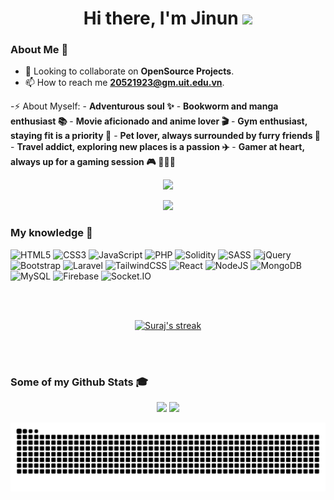 <h1 align="center"><strong>Hi there, I'm Jinun</strong> <img src="https://media.giphy.com/media/hvRJCLFzcasrR4ia7z/giphy.gif" width="28"></h1>

### **About Me 🙋‍**
  - 👯 Looking to collaborate on **OpenSource Projects**.
  - 📫 How to reach me **20521923@gm.uit.edu.vn**.

  -⚡ About Myself:
    - **Adventurous soul ✨**
    - **Bookworm and manga enthusiast 📚**
    - **Movie aficionado and anime lover 🎬**
    - **Gym enthusiast, staying fit is a priority 💪**
    - **Pet lover, always surrounded by furry friends 🐾**
    - **Travel addict, exploring new places is a passion ✈️**
    - **Gamer at heart, always up for a gaming session 🎮**
🚀🚀🚀

<p align="center">
  <img src="https://user-images.githubusercontent.com/46050946/154709509-cecdbcc3-20ed-4037-9046-99f7a05d5dbb.gif" />
</p>

<p align="center">
  <a href="https://github.com/DenverCoder1/readme-typing-svg">
    <img src="https://readme-typing-svg.herokuapp.com/?lines=Full-Stack%20developer%20from%20UIT;3rd%20years%20student%20at%20UIT;Being%20passionate%20and%20dedicated&center=true&width=380&height=45">
  </a>
</p>


### **My knowledge 📖**

![HTML5](https://img.shields.io/badge/HTML5-%23E34F26.svg?style=flat-square&logo=html5&logoColor=white)
![CSS3](https://img.shields.io/badge/CSS3-%231572B6.svg?style=flat-square&logo=css3&logoColor=white)
![JavaScript](https://img.shields.io/badge/JavaScript-%23323330.svg?style=flat-square&logo=javascript&logoColor=%23F7DF1E)
![PHP](https://img.shields.io/badge/PHP-%234F5B93.svg?style=flat-square&logo=php&logoColor=white)
![Solidity](https://img.shields.io/badge/Solidity-%23758B20.svg?style=flat-square&logo=solidity&logoColor=white)
![SASS](https://img.shields.io/badge/SASS-hotpink.svg?style=flat-square&logo=SASS&logoColor=white)
![jQuery](https://img.shields.io/badge/jQuery-144C9B.svg?style=flat-square&logo=jquery&logoColor=white)
![Bootstrap](https://img.shields.io/badge/Bootstrap-%23712cf9.svg?style=flat-square&logo=bootstrap&logoColor=white)
![Laravel](https://img.shields.io/badge/Laravel-%23FF2D20.svg?style=flat-square&logo=laravel&logoColor=white)
![TailwindCSS](https://img.shields.io/badge/TailwindCSS-%2338B2AC.svg?style=flat-square&logo=tailwind-css&logoColor=white)
![React](https://img.shields.io/badge/ReactJS-%2320232a.svg?style=flat-square&logo=react&logoColor=%2361DAFB)
![NodeJS](https://img.shields.io/badge/Node.js-6DA55F?style=flat-square&logo=node.js&logoColor=white)
![MongoDB](https://img.shields.io/badge/MongoDB-%234ea94b.svg?style=flat-square&logo=mongodb&logoColor=white)
![MySQL](https://img.shields.io/badge/MySQL-%234479A1.svg?style=flat-square&logo=mysql&logoColor=white)
![Firebase](https://img.shields.io/badge/Firebase-%23039BE5.svg?style=flat-square&logo=firebase)
![Socket.IO](https://img.shields.io/badge/Socket.IO-black.svg?style=flat-square&logo=socket.io&logoColor=white)

<br/>
<br/>

<p align="center">
    <a href="https://github.com/uchiha-suraj/github-readme-streak-stats">
        <img title="🔥 Get streak stats for your profile at git.io/streak-stats" alt="Suraj's streak" src="https://github-readme-streak-stats.herokuapp.com/?user=uchiha-suraj&theme=black-ice&hide_border=true&stroke=0000&background=060A0CD0&line_height=35" />
    </a>
</p>

<br/>
<br/>

### **Some of my Github Stats 🎓**

<p align="center">
<img src="https://github-readme-stats.vercel.app/api?username=alutom2002&show_icons=true&theme=react&icon_color=ffb300" height="165">
<img src="https://github-readme-stats.vercel.app/api/top-langs/?username=alutom2002&layout=compact&theme=react&langs_count=6&" height="165">
</p>

![snake gif](https://github.com/igdev116/igdev116/blob/output/github-contribution-grid-snake.svg)
